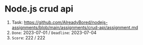 # Node.js crud api

1. Task: https://github.com/AlreadyBored/nodejs-assignments/blob/main/assignments/crud-api/assignment.md
2. `Done`: 2023-07-01 / `Deadline`: 2023-07-04
3. `Score`: 222 / 222
